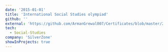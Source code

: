 ```yaml
---
date: '2015-01-01'
title: 'International Social Studies olympiad'
github: ''
external: 'https://github.com/ArmanGrewal007/Certificates/blob/master/2015_01_01_Social_Studies_olympiad.pdf'
tech:
  - Social-Studies
company: 'SilverZone'
showInProjects: true
---
```



